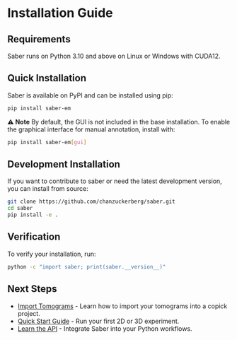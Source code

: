 # Installation Guide

## Requirements 

Saber runs on Python 3.10 and above on Linux or Windows with CUDA12. 

## Quick Installation

Saber is available on PyPI and can be installed using pip:

```bash
pip install saber-em
```

**⚠️ Note** By default, the GUI is not included in the base installation.
To enable the graphical interface for manual annotation, install with:
```bash
pip install saber-em[gui]
```

## Development Installation

If you want to contribute to saber or need the latest development version, you can install from source:

```bash
git clone https://github.com/chanzuckerberg/saber.git
cd saber
pip install -e .
```

## Verification

To verify your installation, run:

```bash
python -c "import saber; print(saber.__version__)"
```

## Next Steps

- [Import Tomograms](import-tomos.md) - Learn how to import your tomograms into a copick project.
- [Quick Start Guide](quickstart.md) - Run your first 2D or 3D experiment. 
- [Learn the API](../api/quickstart.md) - Integrate Saber into your Python workflows. 
